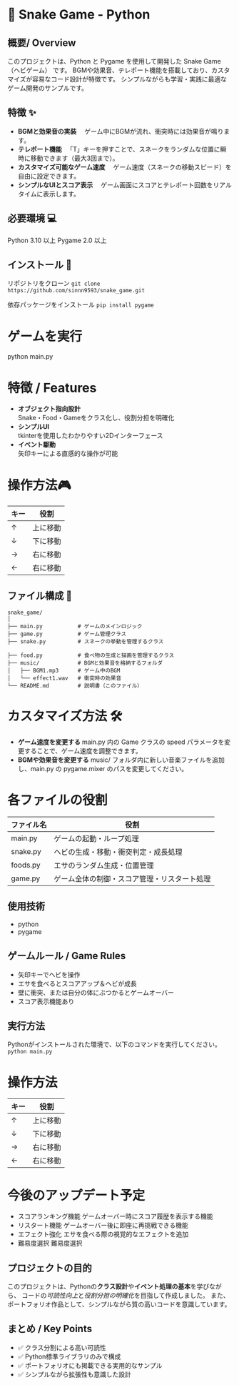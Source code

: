 # 🐍 Snake Game - Python


## 概要/ Overview
このプロジェクトは、Python と Pygame を使用して開発した Snake Game（ヘビゲーム） です。
BGMや効果音、テレポート機能を搭載しており、カスタマイズが容易なコード設計が特徴です。
シンプルながらも学習・実践に最適なゲーム開発のサンプルです。

## 特徴 ✨
- **BGMと効果音の実装**
　ゲーム中にBGMが流れ、衝突時には効果音が鳴ります。
- **テレポート機能**
　「T」キーを押すことで、スネークをランダムな位置に瞬時に移動できます（最大3回まで）。
- **カスタマイズ可能なゲーム速度**
　ゲーム速度（スネークの移動スピード）を自由に設定できます。
- **シンプルなUIとスコア表示**
　ゲーム画面にスコアとテレポート回数をリアルタイムに表示します。
 
## 必要環境 💻
Python 3.10 以上
Pygame 2.0 以上

## インストール 🔧
リポジトリをクローン
`git clone https://github.com/sinnn9593/snake_game.git`

依存パッケージをインストール
`pip install pygame`

# ゲームを実行
python main.py
# 特徴 / Features
- **オブジェクト指向設計**  
    Snake・Food・Gameをクラス化し、役割分担を明確化
- **シンプルUI**  
    tkinterを使用したわかりやすい2Dインターフェース
- **イベント駆動**  
    矢印キーによる直感的な操作が可能

# 操作方法🎮
| キー| 役割 |
|---|---|
| ↑ | 上に移動 |
| ↓ | 下に移動 |
| → | 右に移動 |
| ← | 右に移動 |



## ファイル構成 📂
```text
snake_game/
│
├── main.py           # ゲームのメインロジック
├── game.py           # ゲーム管理クラス
├── snake.py          # スネークの挙動を管理するクラス

├── food.py           # 食べ物の生成と描画を管理するクラス
├── music/            # BGMと効果音を格納するフォルダ
│   ├── BGM1.mp3      # ゲーム中のBGM
│   └── effect1.wav   # 衝突時の効果音
└── README.md         # 説明書（このファイル）
```
# カスタマイズ方法 🛠️
- **ゲーム速度を変更する**
main.py 内の Game クラスの speed パラメータを変更することで、ゲーム速度を調整できます。
- **BGMや効果音を変更する**
music/ フォルダ内に新しい音楽ファイルを追加し、main.py の pygame.mixer のパスを変更してください。


# 各ファイルの役割
| ファイル名 | 役割 |
|---|---|
| main.py | ゲームの起動・ループ処理 |
| snake.py | ヘビの生成・移動・衝突判定・成長処理 |
| foods.py | エサのランダム生成・位置管理 |
| game.py | ゲーム全体の制御・スコア管理・リスタート処理 |

## 使用技術
- python
- pygame

## ゲームルール / Game Rules

- 矢印キーでヘビを操作
- エサを食べるとスコアアップ＆ヘビが成長
- 壁に衝突、または自分の体にぶつかるとゲームオーバー
- スコア表示機能あり

## 実行方法
Pythonがインストールされた環境で、以下のコマンドを実行してください。
`python main.py`

# 操作方法
| キー| 役割 |
|---|---|
| ↑ | 上に移動 |
| ↓ | 下に移動 |
| → | 右に移動 |
| ← | 右に移動 |


# 今後のアップデート予定
- スコアランキング機能
ゲームオーバー時にスコア履歴を表示する機能
- リスタート機能
ゲームオーバー後に即座に再挑戦できる機能
- エフェクト強化
エサを食べる際の視覚的なエフェクトを追加
- 難易度選択
難易度選択

## プロジェクトの目的
このプロジェクトは、Pythonの**クラス設計**や**イベント処理の基本**を学びながら、
コードの*可読性向上*と*役割分担の明確化*を目指して作成しました。
また、ポートフォリオ作品として、シンプルながら質の高いコードを意識しています。

## まとめ / Key Points
- ✅ クラス分割による高い可読性
- ✅ Python標準ライブラリのみで構成
- ✅ ポートフォリオにも掲載できる実用的なサンプル
- ✅ シンプルながら拡張性も意識した設計




